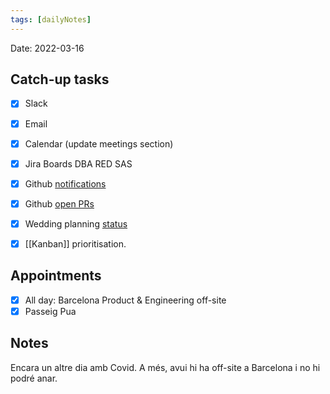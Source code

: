 ```yaml
---
tags: [dailyNotes]
---
```

 
Date: 2022-03-16

## Catch-up tasks

- [x] Slack
- [x] Email
- [x] Calendar (update meetings section)
- [x] Jira Boards DBA RED SAS
- [x] Github [notifications](https://github.com/notifications?query=is%3Aunread)
- [x] Github [open PRs](https://github.com/pulls?q=is%3Aopen+is%3Apr+user%3Ahybridtheory+-label%3Adependencies+)
- [x] Wedding planning [status](https://trello.com/b/c0vjqSCR/wedding-planning)
- [x] [[Kanban]] prioritisation.


## Appointments
- [x] All day: Barcelona Product & Engineering off-site
- [x] Passeig Pua

## Notes
Encara un altre dia amb Covid. A més, avui hi ha off-site a Barcelona i no hi podré anar.
